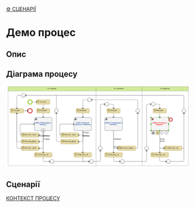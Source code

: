 ﻿[⚙️ СЦЕНАРІЇ](./scripts/context.md)

# Демо процес




## Опис

## Діаграма процесу

![DemoProc_Map](./img/DemoProc_Map.png)

## Сценарії

[КОНТЕКСТ ПРОЦЕСУ](./scripts/context.md)